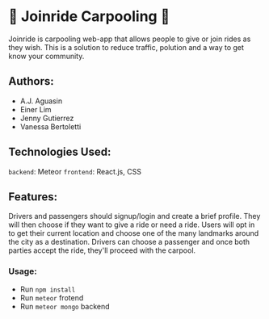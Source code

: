 # :blue_car: Joinride Carpooling :car:

Joinride is carpooling web-app that allows people to give or join rides as they wish. 
This is a solution to reduce traffic, polution and a way to get know your community. 

## Authors: 

- A.J. Aguasin
- Einer Lim
- Jenny Gutierrez
- Vanessa Bertoletti

## Technologies Used: 

`backend`: Meteor
`frontend`: React.js, CSS

## Features: 

Drivers and passengers should signup/login and create a brief profile. 
They will then choose if they want to give a ride or need a ride. Users will opt in to get their current location and choose one of the many landmarks around the city as a destination. 
Drivers can choose a passenger and once both parties accept the ride, they'll proceed with the carpool. 

### Usage:

- Run `npm install`
- Run `meteor` frotend
- Run `meteor mongo` backend 















